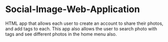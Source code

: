 # Social-Image-Web-Application
HTML app that allows each user to create an account to share their photos, and add tags to each. This app also allows the user to search photo with tags and see different photos in the home menu also.
